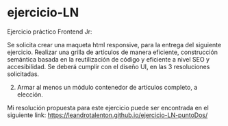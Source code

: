# ejercicio-LN

Ejercicio práctico Frontend Jr:

Se solicita crear una maqueta html responsive, para la entrega del siguiente ejercicio.
Realizar una grilla de artículos de manera eficiente, construcción semántica basada en la reutilización de código y eficiente a nivel SEO y accesibilidad. Se deberá cumplir con el diseño UI, en las 3 resoluciones solicitadas.

2. Armar al menos un módulo contenedor de artículos completo, a elección.

Mi resolución propuesta para este ejercicio puede ser encontrada en el siguiente link:
https://leandrotalenton.github.io/ejercicio-LN-puntoDos/
